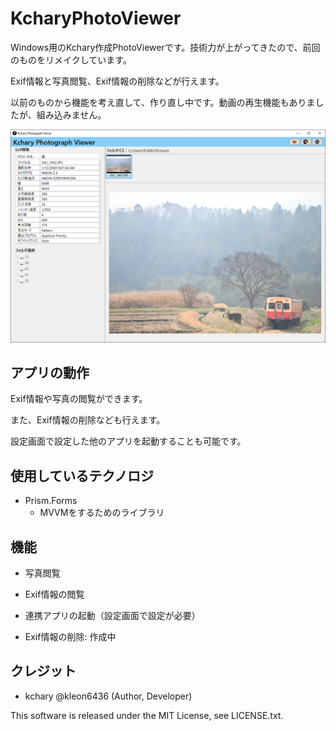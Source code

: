 # KcharyPhotoViewer
Windows用のKchary作成PhotoViewerです。技術力が上がってきたので、前回のものをリメイクしています。

Exif情報と写真閲覧、Exif情報の削除などが行えます。

以前のものから機能を考え直して、作り直し中です。動画の再生機能もありましたが、組み込みません。

![app screenshot](./Images/AppScreen.png)

## アプリの動作
Exif情報や写真の閲覧ができます。

また、Exif情報の削除なども行えます。

設定画面で設定した他のアプリを起動することも可能です。

## 使用しているテクノロジ
- Prism.Forms
	- MVVMをするためのライブラリ

## 機能
- 写真閲覧

- Exif情報の閲覧

- 連携アプリの起動（設定画面で設定が必要）

- Exif情報の削除: 作成中

## クレジット
- kchary @kleon6436 (Author, Developer)

This software is released under the MIT License, see LICENSE.txt.
